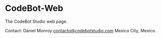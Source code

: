 # CodeBot-Web
The CodeBot Studio web page.


Contact:
Daniel Monroy
contacto@codebotstudio.com
Mexico City, Mexico.
